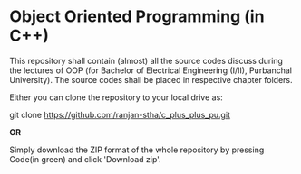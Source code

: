 # Object Oriented Programming (in C++)

This repository shall contain (almost) all the source codes discuss during the lectures of OOP (for Bachelor of Electrical Engineering (I/II), Purbanchal University).
The source codes shall be placed in respective chapter folders.


Either you can clone the repository to your local drive as:

git clone https://github.com/ranjan-stha/c_plus_plus_pu.git

<b>OR</b>

Simply download the ZIP format of the whole repository by pressing Code(in green) and click 'Download zip'.
